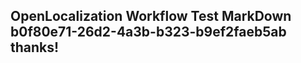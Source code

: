 <properties
ms.topic="hero-topic"
ms.test1="hero-topic"
ms.test2="test"/>

## OpenLocalization Workflow Test MarkDown b0f80e71-26d2-4a3b-b323-b9ef2faeb5ab thanks!
